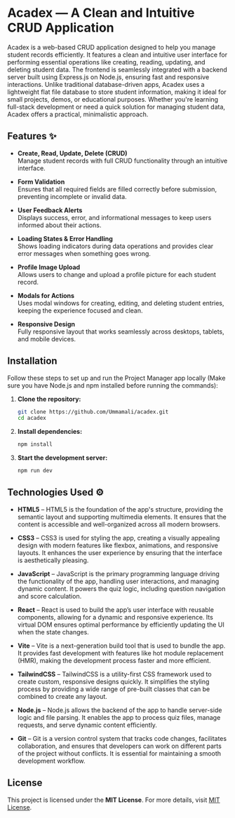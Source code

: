 # Acadex — A Clean and Intuitive CRUD Application

Acadex is a web-based CRUD application designed to help you manage student records efficiently. It features a clean and intuitive user interface for performing essential operations like creating, reading, updating, and deleting student data. The frontend is seamlessly integrated with a backend server built using Express.js on Node.js, ensuring fast and responsive interactions. Unlike traditional database-driven apps, Acadex uses a lightweight flat file database to store student information, making it ideal for small projects, demos, or educational purposes. Whether you're learning full-stack development or need a quick solution for managing student data, Acadex offers a practical, minimalistic approach.

## Features ✨

- **Create, Read, Update, Delete (CRUD)**  
  Manage student records with full CRUD functionality through an intuitive interface.

- **Form Validation**  
  Ensures that all required fields are filled correctly before submission, preventing incomplete or invalid data.

- **User Feedback Alerts**  
  Displays success, error, and informational messages to keep users informed about their actions.

- **Loading States & Error Handling**  
  Shows loading indicators during data operations and provides clear error messages when something goes wrong.

- **Profile Image Upload**  
  Allows users to change and upload a profile picture for each student record.

- **Modals for Actions**  
  Uses modal windows for creating, editing, and deleting student entries, keeping the experience focused and clean.

- **Responsive Design**  
  Fully responsive layout that works seamlessly across desktops, tablets, and mobile devices.

## Installation  

Follow these steps to set up and run the Project Manager app locally (Make sure you have Node.js and npm installed before running the commands):  

1. **Clone the repository:**  

    ```sh
   git clone https://github.com/Ummamali/acadex.git
   cd acadex

3. **Install dependencies:**

      ```sh
    npm install
    
4. **Start the development server:**

     ```sh
     npm run dev

## Technologies Used ⚙️

- **HTML5** – HTML5 is the foundation of the app's structure, providing the semantic layout and supporting multimedia elements. It ensures that the content is accessible and well-organized across all modern browsers.
  
- **CSS3** – CSS3 is used for styling the app, creating a visually appealing design with modern features like flexbox, animations, and responsive layouts. It enhances the user experience by ensuring that the interface is aesthetically pleasing.

- **JavaScript** – JavaScript is the primary programming language driving the functionality of the app, handling user interactions, and managing dynamic content. It powers the quiz logic, including question navigation and score calculation.

- **React** – React is used to build the app’s user interface with reusable components, allowing for a dynamic and responsive experience. Its virtual DOM ensures optimal performance by efficiently updating the UI when the state changes.

- **Vite** – Vite is a next-generation build tool that is used to bundle the app. It provides fast development with features like hot module replacement (HMR), making the development process faster and more efficient.

- **TailwindCSS** – TailwindCSS is a utility-first CSS framework used to create custom, responsive designs quickly. It simplifies the styling process by providing a wide range of pre-built classes that can be combined to create any layout.

- **Node.js** – Node.js allows the backend of the app to handle server-side logic and file parsing. It enables the app to process quiz files, manage requests, and serve dynamic content efficiently.

- **Git** – Git is a version control system that tracks code changes, facilitates collaboration, and ensures that developers can work on different parts of the project without conflicts. It is essential for maintaining a smooth development workflow.

## License  

This project is licensed under the **MIT License**. For more details, visit [MIT License](https://opensource.org/licenses/MIT).  
